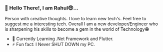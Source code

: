 ### 👋 Hello There!, I am Rahul😎...
Person with creative thoughts. I love to learn new tech's. Feel free to suggest me a interesting tech. Overall I am a new developer/Engineer who is sharpening his skills to become a gem in the world of Technology😁

- 🌱 Currently Learning .Net Framework and Flutter.
- ⚡ Fun fact: I Never SHUT DOWN my PC. 

<!--
**Rahul-Ramalingam/Rahul-Ramalingam** is a ✨ _special_ ✨ repository because its `README.md` (this file) appears on your GitHub profile.

Here are some ideas to get you started:

- 🔭 I’m currently working on ...
- 🌱 I’m currently learning ...
- 👯 I’m looking to collaborate on ...
- 🤔 I’m looking for help with ...
- 💬 Ask me about ...
- 📫 How to reach me: ...
- 😄 Pronouns: ...
- ⚡ Fun fact: ...
-->


